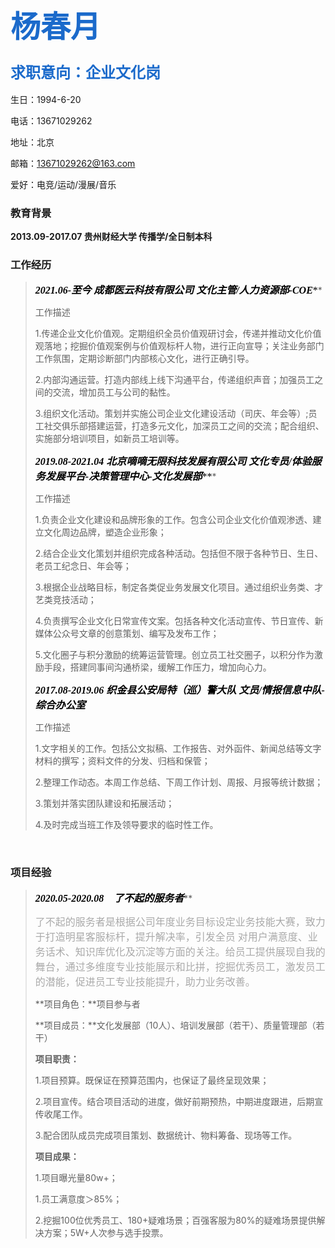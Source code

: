 ## <font face="微软雅黑" color=#1b6acb size=7>杨春月</font>

### <font face="微软雅黑" color=#1b6acb size=5>求职意向：企业文化岗</font>



生日：1994-6-20

电话：13671029262

地址：北京

邮箱：13671029262@163.com

爱好：电竞/运动/漫展/音乐



### 教育背景

**2013.09-2017.07	贵州财经大学	传播学/全日制本科**



### 工作经历

> *<font face="微软雅黑" color=black size=3>**2021.06-至今          成都医云科技有限公司          文化主管/人力资源部-COE****</font>*
>
> 工作描述
>
> 1.传递企业文化价值观。定期组织全员价值观研讨会，传递并推动文化价值观落地；挖掘价值观案例与价值观标杆人物，进行正向宣导；关注业务部门工作氛围，定期诊断部门内部核心文化，进行正确引导。
>
> 2.内部沟通运营。打造内部线上线下沟通平台，传递组织声音；加强员工之间的交流，增加员工与公司的黏性。
>
> 3.组织文化活动。策划并实施公司企业文化建设活动（司庆、年会等）;员工社交俱乐部搭建运营，打造多元文化，加深员工之间的交流；配合组织、实施部分培训项目，如新员工培训等。
>
> 
>
> *<font face="微软雅黑" color=black size=3>**2019.08-2021.04          北京嘀嘀无限科技发展有限公司          文化专员/体验服务发展平台-决策管理中心-文化发展部*****</font>*
>
> 工作描述
>
> 1.负责企业文化建设和品牌形象的工作。包含公司企业文化价值观渗透、建立文化周边品牌，塑造企业形象；
>
> 2.结合企业文化策划并组织完成各种活动。包括但不限于各种节日、生日、老员工纪念日、年会等；
>
> 3.根据企业战略目标，制定各类促业务发展文化项目。通过组织业务类、才艺类竞技活动；
>
> 4.负责撰写企业文化日常宣传文案。包括各种文化活动宣传、节日宣传、新媒体公众号文章的创意策划、编写及发布工作；
>
> 5.文化圈子与积分激励的统筹运营管理。创立员工社交圈子，以积分作为激励手段，搭建同事间沟通桥梁，缓解工作压力，增加向心力。
>
> 
>
> *<font face="微软雅黑" color=black size=3>**2017.08-2019.06          织金县公安局特（巡）警大队          文员/情报信息中队-综合办公室**</font>*
>
> 工作描述
>
> 1.文字相关的工作。包括公文拟稿、工作报告、对外函件、新闻总结等文字材料的撰写；资料文件的分发、归档和保管；
>
> 2.整理工作动态。本周工作总结、下周工作计划、周报、月报等统计数据；
>
> 3.策划并落实团队建设和拓展活动；
>
> 4.及时完成当班工作及领导要求的临时性工作。

​      

### 项目经验

>  *<font face="微软雅黑" color=black size=3>**2020.05-2020.08    了不起的服务者**</font>***	
>
>  <font face="微软雅黑" color=#a9a9a9 size=3>了不起的服务者是根据公司年度业务目标设定业务技能大赛，致力于打造明星客服标杆，提升解决率，引发全员    对用户满意度、业务话术、知识库优化及沉淀等方面的关注。给员工提供展现自我的舞台，通过多维度专业技能展示和比拼，挖掘优秀员工，激发员工的潜能，促进员工专业技能提升，助力业务改善。</font>
>
>  **项目角色：**项目参与者
>
>  **项目成员：**文化发展部（10人）、培训发展部（若干）、质量管理部（若干） 
>
>  **项目职责：**
>
>  1.项目预算。既保证在预算范围内，也保证了最终呈现效果；
>
>  2.项目宣传。结合项目活动的进度，做好前期预热，中期进度跟进，后期宣传收尾工作。
>
>  3.配合团队成员完成项目策划、数据统计、物料筹备、现场等工作。
>
>  **项目成果：**
>
>  1.项目曝光量80w+；
>
>  1.员工满意度＞85%；
>
>  2.挖掘100位优秀员工、180+疑难场景；百强客服为80%的疑难场景提供解决方案；5W+人次参与选手投票。

